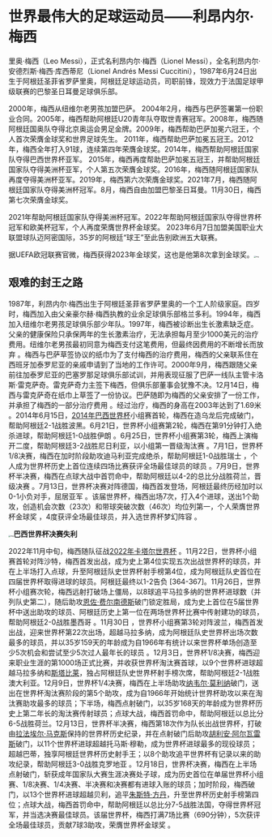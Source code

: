 #           世界最伟大的足球运动员——利昂内尔·梅西

里奥·梅西（Leo Messi），正式名利昂内尔·梅西（Lionel Messi），全名利昂内尔·安德烈斯·梅西·库西蒂尼（Lionel Andrés Messi Cuccitini），1987年6月24日出生于阿根廷圣菲省罗萨里奥，阿根廷足球运动员，司职前锋，现效力于法国足球甲级联赛的巴黎圣日耳曼足球俱乐部。

2000年，梅西从纽维尔老男孩加盟巴萨。 2004年2月，梅西与巴萨签署第一份职业合同。2005年，梅西帮助阿根廷U20青年队夺取世青赛冠军。2008年，梅西随阿根廷国奥队夺得北京奥运会男足金牌。2009年，梅西帮助巴萨加冕六冠王，个人首次荣膺金球奖和世界足球先生。 2011年，梅西帮助巴萨加冕五冠王。2012年，梅西全年打入91球，连续第四年荣膺金球奖。2014年，梅西帮助阿根廷国家队夺得巴西世界杯亚军。 2015年，梅西再度帮助巴萨加冕五冠王，并帮助阿根廷国家队夺得美洲杯亚军，个人第五次荣膺金球奖。2016年，梅西随阿根廷国家队再度夺得美洲杯亚军。2019年，梅西第六次荣膺金球奖。2021年7月，梅西随阿根廷国家队夺得美洲杯冠军。8月，梅西自由加盟巴黎圣日耳曼。11月30日，梅西第七次荣膺金球奖。

2021年帮助阿根廷国家队夺得美洲杯冠军。2022年帮助阿根廷国家队夺得世界杯冠军和欧美杯冠军，个人再度荣膺世界杯金球奖。 2023年6月7日加盟美国职业大联盟球队迈阿密国际，35岁的阿根廷“球王”至此告别欧洲五大联赛。

据UEFA欧冠联赛官微，梅西获得2023年金球奖，这也是他第8次拿到金球奖。<img src="file:///C:\Users\14058\Documents\Tencent Files\1405847388\Image\C2C\8A98F9554710A65B04F462700E5448F5.jpg" alt="img" style="zoom:25%;" />

##                                              艰难的封王之路

1987年，利昂内尔·梅西出生于阿根廷圣菲省罗萨里奥的一个工人阶级家庭。四岁时，梅西加入由父亲豪尔赫·梅西执教的业余足球俱乐部格兰多利。1994年，梅西加入纽维尔老男孩足球俱乐部少年队。1997年，梅西被诊断出生长激素缺乏症。父亲的健康保险只承保两年的生长激素治疗，无法承担每月至少1000美元的治疗费用。纽维尔老男孩最初同意为梅西支付这笔费用，但最终因费用的不断增长而放弃 。梅西与巴萨草签协议的纸巾为了支付梅西的治疗费用，梅西的父亲联系住在西班牙加泰罗尼亚的亲戚申请到了当地的工作许可。2000年9月，梅西跟随父亲前往加泰罗尼亚的巴塞罗那足球俱乐部试训，并用表现征服了巴萨一线队主管卡洛斯·雷克萨奇。雷克萨奇力主签下梅西，但俱乐部董事会犹豫不决。12月14日，梅西与雷克萨奇在纸巾上草签了一份协议。巴萨随即为梅西的父亲安排了一份工作，并承担了梅西的一部分治疗费用 。经过治疗，梅西的身高在2003年达到了1.69米 。2014年6月15日，[2014年巴西世界杯](https://baike.baidu.com/item/2014年巴西世界杯/8826489?fromModule=lemma_inlink)小组赛首轮，梅西在造乌龙后完成破门，帮助阿根廷2-1战胜波黑。6月21日，世界杯小组赛第2轮，梅西在第91分钟打入绝杀进球，帮助阿根廷1-0战胜伊朗 。6月25日，世界杯小组赛第3轮，梅西上演梅开二度，帮助阿根廷3-2战胜尼日利亚，以小组第一晋级淘汰赛 。7月1日，世界杯1/8决赛，梅西在加时阶段助攻迪马利亚完成绝杀，帮助阿根廷1-0战胜瑞士 ，个人成为世界杯历史上首位连续四场比赛获评全场最佳球员的球员 。7月9日，世界杯半决赛，梅西在点球大战中首罚命中，帮助阿根廷以4-2的总比分战胜荷兰，晋级决赛 。7月13日，世界杯决赛对阵德国，梅西首发登场，阿根廷最终历经加时以0-1小负对手，屈居亚军 。该届世界杯，梅西出场7次，打入4个进球，送出1个助攻，创造机会次数（23次）和带球突破次数（46次）均位列第一，个人荣膺世界杯金球奖 ，4度获评全场最佳球员，并入选世界杯梦幻阵容 。

[<img src="https://bkimg.cdn.bcebos.com/pic/9213b07eca8065380cd7e66a4f97b644ad345982243d?x-bce-process=image/resize,m_lfit,w_1273,limit_1" alt="img" style="zoom:25%;" />](https://baike.baidu.com/pic/利昂内尔·梅西/3965248/0/9213b07eca8065380cd7e66a4f97b644ad345982243d?fr=lemma&fromModule=lemma_content-image)**巴西世界杯决赛失利**

2022年11月中旬，梅西随队征战[2022年卡塔尔世界杯](https://baike.baidu.com/item/2022年卡塔尔世界杯/10120955?fromModule=lemma_inlink) 。11月22日，世界杯小组赛首轮对阵沙特，梅西首发出战，成为史上第4位实现五次出战世界杯的球员，并在上半场打入点球，升至阿根廷队史世界杯射手榜第4位，成为阿根廷队史首位在四届世界杯取得进球的球员。阿根廷最终以1-2告负 [364-367]。11月26日，世界杯小组赛次轮，梅西远射打破场上僵局，以8球追平马拉多纳的世界杯进球数（并列队史第二），随后助攻[恩佐·费尔南德斯](https://baike.baidu.com/item/恩佐·费尔南德斯/61733675?fromModule=lemma_inlink)破门锁定胜局，成为史上首位在5届世界杯中送出助攻的球员、阿根廷历史上第一位在两场世界杯比赛中传射建功的球员，帮助阿根廷2-0战胜墨西哥 。11月30日 ，世界杯小组赛第3轮对阵波兰，梅西首发出战，迎来世界杯第22次出场，超越马拉多纳，成为阿根廷队史世界杯出场次数最多的球员，并以35岁159天的年龄成为自1966年有统计以来世界杯单场创造至少5次机会和尝试至少5次过人最年长的球员 。12月3日，世界杯1/8决赛，梅西迎来职业生涯的第1000场正式比赛，并收获世界杯淘汰赛首球，以9个世界杯进球超越马拉多纳和[斯塔比莱](https://baike.baidu.com/item/斯塔比莱/3187056?fromModule=lemma_inlink)，独占阿根廷队史世界杯射手榜次席，帮助阿根廷2-1战胜澳大利亚。12月9日，世界杯1/4决赛，梅西在上半场助攻[纳韦尔·莫利纳](https://baike.baidu.com/item/纳韦尔·莫利纳/19779257?fromModule=lemma_inlink)破门，送出在世界杯淘汰赛阶段的第5个助攻，成为自1966年开始统计世界杯助攻以来在淘汰赛助攻最多的球员；下半场，梅西点射破门，以35岁168天的年龄成为世界杯历史上第二年长的淘汰赛传射球员；点球大战，梅西首罚命中，帮助阿根廷以总比分6-5战胜荷兰。12月13日，世界杯半决赛，梅西第18次作为队长出战世界杯，打破由[拉法埃尔·马克斯](https://baike.baidu.com/item/拉法埃尔·马克斯/8603043?fromModule=lemma_inlink)保持的世界杯历史纪录，并在点射破门后助攻[胡利安·阿尔瓦雷斯](https://baike.baidu.com/item/胡利安·阿尔瓦雷斯/24437221?fromModule=lemma_inlink)破门，以11个世界杯进球超越托马斯·穆勒，成为世界杯进球最多的现役球员；超越巴蒂，独享阿根廷世界杯历史射手王；以8个助攻追平世界杯有记录以来的助攻纪录，帮助阿根廷3-0战胜克罗地亚 。12月18日，世界杯决赛，梅西在上半场点射破门，斩获成年国家队大赛生涯决赛处子球，成为历史首位在单届世界杯小组赛、1/8决赛、1/4决赛、半决赛和决赛都有进球入账的球员；加时阶段，梅西破门，以13个世界杯进球超越贝利，追平[朱斯特·方丹](https://baike.baidu.com/item/朱斯特·方丹/3393815?fromModule=lemma_inlink)，升至世界杯历史射手榜第四位；点球大战，梅西首罚命中，帮助阿根廷以总比分7-5战胜法国，夺得世界杯冠军，并当选决赛最佳球员。该届世界杯，梅西打满7场比赛（690分钟），5次获评全场最佳球员，贡献7球3助攻，荣膺世界杯金球奖 。